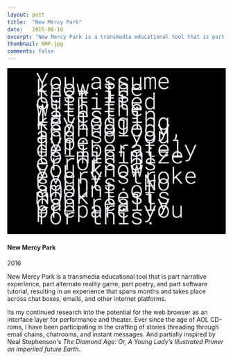 ```yaml
---
layout: post
title:  "New Mercy Park"
date:   2015-08-10
excerpt: "New Mercy Park is a transmedia educational tool that is part narrative experience, part alternate reality game, part poetry, and part software tutorial, resulting in an experience that spans months and takes place across chat boxes, emails, and other internet platforms."
thumbnail: NMP.jpg
comments: false
---
```


<div class="col-md-7">
<p><img src="../posts/img/portfolio/NMP.jpg"/></p>
</div>

<div class="col-md-4 portfolio-description">
<h4>New Mercy Park</h4>
<p class="date">2016</p>
<p>New Mercy Park is a transmedia educational tool that is part narrative experience, part alternate reality game, part poetry, and part software tutorial, resulting in an experience that spans months and takes place across chat boxes, emails, and other internet platforms.</p>

<p>Its my continued research into the potential for the web browser as an interface layer for performance and theater. Ever since the age of AOL CD-roms, I have been participating in the crafting of stories threading through email chains, chatrooms, and instant messages. And partially inspired by Neal Stephenson's <em>The Diamond Age: Or, A Young Lady’s Illustrated Primer an imperiled future Earth</em>.</p>

</div>


<!-- > The book spoke in a lovely contralto, with an accent like the very finest Vickys. The voice was like a real person’s—though not like anyone Nell had ever met. It rose and fell like siow surf on a warm beach, and when Nell closed her eyes, it swept her out into an ocean of feelings.

> Once upon a time there was a little Princess named Nell who was imprisoned in a tall dark castle on an island in the middle of a great sea, with a little boy named Harv, who was her friend and protector. She also had four special friends named Dinosaur, Duck, Peter Rabbit, and Purple. Princess Nell and Harv could not leave the Dark Castle, but from time to time a raven would come to visit them . . .

>“ What’s a raven?” Nell said.
The illustration was a colorful painting of the island seen from up in the sky. The island rotated downward and out of the picture, becoming a view toward the ocean horizon. In the middle was a black dot. The picture zoomed in on the black dot, and it turned out
 86 to be a bird. Big letters appeared beneath. “R A V E N,” the book said. “Raven. Now, say it with me.”

 > “The Illustrated Primer is an extremely general and powerful system capable of more extensive self-reconfiguration than most. Remember that a fundamental part of its job is to respond to its environment. If the owner were to take up a pen and write on a blank page, this input would be thrown into the hopper along with everything else, so to speak.”</p> -->
